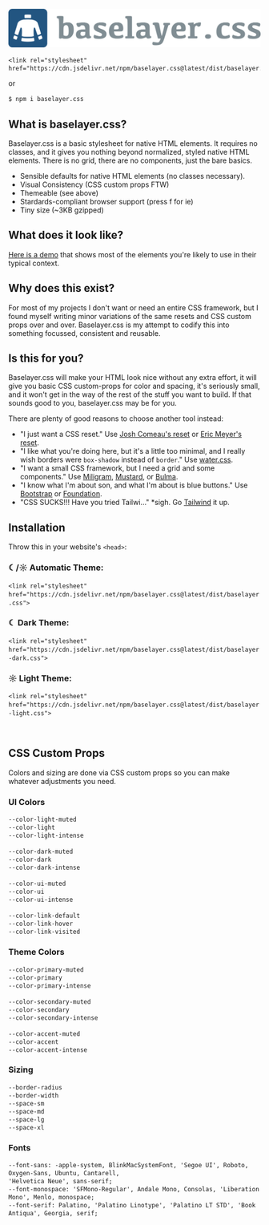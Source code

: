 ![Baselayer.css](assets/baselayer.svg)

```
<link rel="stylesheet" href="https://cdn.jsdelivr.net/npm/baselayer.css@latest/dist/baselayer.css">
```

or

```sh
$ npm i baselayer.css
```

## What is baselayer.css?

Baselayer.css is a basic stylesheet for native HTML elements. It requires no classes, and it gives you nothing beyond normalized, styled native HTML elements. There is no grid, there are no components, just the bare basics.

- Sensible defaults for native HTML elements (no classes necessary).
- Visual Consistency (CSS custom props FTW)
- Themeable (see above)
- Stardards-compliant browser support (press f for ie)
- Tiny size (~3KB gzipped)

## What does it look like?

[Here is a demo](https://thisanimus.github.io/baselayer.css/) that shows most of the elements you're likely to use in their typical context.

## Why does this exist?

For most of my projects I don't want or need an entire CSS framework, but I found myself writing minor variations of the same resets and CSS custom props over and over. Baselayer.css is my attempt to codify this into something focussed, consistent and reusable.

## Is this for you?

Baselayer.css will make your HTML look nice without any extra effort, it will give you basic CSS custom-props for color and spacing, it's seriously small, and it won't get in the way of the rest of the stuff you want to build. If that sounds good to you, baselayer.css may be for you.

There are plenty of good reasons to choose another tool instead:

- "I just want a CSS reset." Use [Josh Comeau's reset](https://www.joshwcomeau.com/css/custom-css-reset/) or [Eric Meyer's reset](https://meyerweb.com/eric/tools/css/reset/).
- "I like what you're doing here, but it's a little too minimal, and I really wish borders were `box-shadow` instead of `border`." Use [water.css](https://watercss.kognise.dev/).
- "I want a small CSS framework, but I need a grid and some components." Use [Miligram](https://milligram.io/), [Mustard](https://kylelogue.github.io/mustard-ui/index.html), or [Bulma](https://bulma.io/).
- "I know what I'm about son, and what I'm about is blue buttons." Use [Bootstrap](https://getbootstrap.com/) or [Foundation](https://get.foundation/).
- "CSS SUCKS!!! Have you tried Tailwi..." \*sigh. Go [Tailwind](https://tailwindcss.com/) it up.

## Installation

Throw this in your website's `<head>`:

### ☾/☼ Automatic Theme:

`<link rel="stylesheet" href="https://cdn.jsdelivr.net/npm/baselayer.css@latest/dist/baselayer.css">`

### ☾ Dark Theme:

`<link rel="stylesheet" href="https://cdn.jsdelivr.net/npm/baselayer.css@latest/dist/baselayer-dark.css">`

### ☼ Light Theme:

`<link rel="stylesheet" href="https://cdn.jsdelivr.net/npm/baselayer.css@latest/dist/baselayer-light.css">`

<br>

## CSS Custom Props

Colors and sizing are done via CSS custom props so you can make whatever adjustments you need.

### UI Colors

```
--color-light-muted
--color-light
--color-light-intense

--color-dark-muted
--color-dark
--color-dark-intense

--color-ui-muted
--color-ui
--color-ui-intense

--color-link-default
--color-link-hover
--color-link-visited
```

### Theme Colors

```
--color-primary-muted
--color-primary
--color-primary-intense

--color-secondary-muted
--color-secondary
--color-secondary-intense

--color-accent-muted
--color-accent
--color-accent-intense
```

### Sizing

```
--border-radius
--border-width
--space-sm
--space-md
--space-lg
--space-xl
```

### Fonts

```
--font-sans: -apple-system, BlinkMacSystemFont, 'Segoe UI', Roboto, Oxygen-Sans, Ubuntu, Cantarell,
'Helvetica Neue', sans-serif;
--font-monospace: 'SFMono-Regular', Andale Mono, Consolas, 'Liberation Mono', Menlo, monospace;
--font-serif: Palatino, 'Palatino Linotype', 'Palatino LT STD', 'Book Antiqua', Georgia, serif;
```
